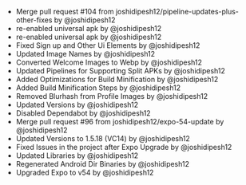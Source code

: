 - Merge pull request #104 from joshidipesh12/pipeline-updates-plus-other-fixes by @joshidipesh12 
- re-enabled universal apk by @joshidipesh12 
- re-enabled universal apk by @joshidipesh12 
- Fixed Sign up and Other Ui Elements by @joshidipesh12 
- Updated Image Names by @joshidipesh12 
- Converted Welcome Images to Webp by @joshidipesh12 
- Updated Pipelines for Supporting Split APKs by @joshidipesh12 
- Added Optimizations for Build Minification by @joshidipesh12 
- Added Build Minification Steps by @joshidipesh12 
- Removed Blurhash from Profile Images by @joshidipesh12 
- Updated Versions by @joshidipesh12 
- Disabled Dependabot by @joshidipesh12 
- Merge pull request #96 from joshidipesh12/expo-54-update by @joshidipesh12 
- Updated Versions to 1.5.18 (VC14) by @joshidipesh12 
- Fixed Issues in the project after Expo Upgrade by @joshidipesh12 
- Updated Libraries by @joshidipesh12 
- Regenerated Android Dir Binaries by @joshidipesh12 
- Upgraded Expo to v54 by @joshidipesh12
